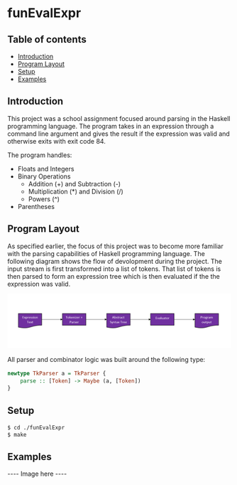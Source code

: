 # funEvalExpr

## Table of contents
* [Introduction](#introduction)
* [Program Layout](#program-layout)
* [Setup](#setup)
* [Examples](#examples)

## Introduction
This project was a school assignment focused around parsing in the Haskell programming language. The program takes in an expression through a command line argument and gives the result if the expression was valid and otherwise exits with exit code 84.

The program handles:
* Floats and Integers
* Binary Operations
  * Addition (+) and Subtraction (-)
  * Multiplication (*) and Division (/)
  * Powers (^)
* Parentheses

## Program Layout

As specified earlier, the focus of this project was to become more familiar with the parsing capabilities of Haskell programming language. The following diagram shows the flow of devolopment during the project. The input stream is first transformed into a list of tokens. That list of tokens is then parsed to form an expression tree which is then evaluated if the the expression was valid.

![program_flow](img/program-diagram.png)


All parser and combinator logic was built around the following type:
```haskell
newtype TkParser a = TkParser {
    parse :: [Token] -> Maybe (a, [Token])
}
```

## Setup
```
$ cd ./funEvalExpr
$ make
```

## Examples

---- Image here ----

